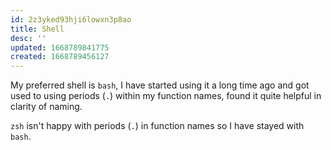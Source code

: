 ```yaml
---
id: 2z3yked93hji6lowxn3p8ao
title: Shell
desc: ''
updated: 1668789841775
created: 1668789456127
---
```


My preferred shell is `bash`, I have started using it a long time ago and got used to using periods (`.`) within my function names, found it quite helpful in clarity of naming. 

`zsh` isn't happy with periods (`.`) in function names so I have stayed with `bash`.
